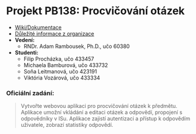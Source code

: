 # Projekt PB138: Procvičování otázek

* [Wiki/Dokumentace](https://github.com/fprochazka/fi-muni-PB138-2016/wiki)
* [Důležité informace z organizace](https://github.com/fprochazka/fi-muni-PB138-2016/wiki/D%C5%AFle%C5%BEit%C3%A9-body-z-Organizace-p%C5%99edm%C4%9Btu-PB138)
* __Vedení:__
  * RNDr. Adam Rambousek, Ph.D., učo 60380
* __Studenti:__
  * Filip Procházka, učo 433457
  * Michaela Bamburová, učo 433732
  * Soňa Leitmanová, učo 423191
  * Viktória Vozárová, učo 433334

### Oficiální zadání:

> Vytvořte webovou aplikaci pro procvičování otázek k předmětu. Aplikace umožní vkládání a editaci otázek a odpovědí, propojení s odpovědníky v ISu. Aplikace zajistí autentizaci a přístup k odpovědím uživatele, zobrazí statistiky odpovědí.

